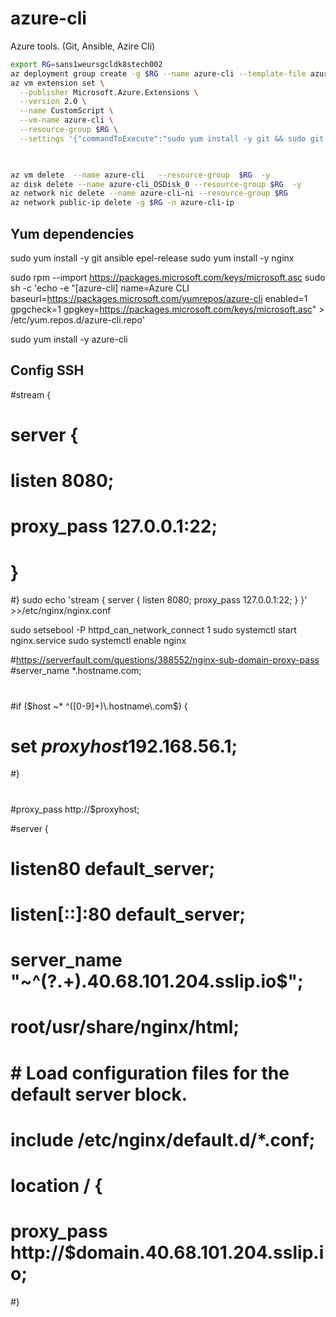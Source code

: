 # azure-cli
Azure tools. (Git, Ansible, Azire Cli)

``` bash
export RG=sans1weursgcldk8stech002
az deployment group create -g $RG --name azure-cli --template-file azure-template/template.json --parameters @azure-template/parameters.json
az vm extension set \
  --publisher Microsoft.Azure.Extensions \
  --version 2.0 \
  --name CustomScript \
  --vm-name azure-cli \
  --resource-group $RG \
  --settings '{"commandToExecute":"sudo yum install -y git && sudo git clone https://github.com/alesbatalla/azure-cli.git"}'


  
az vm delete  --name azure-cli   --resource-group  $RG  -y
az disk delete --name azure-cli_OSDisk_0 --resource-group $RG  -y
az network nic delete --name azure-cli-ni --resource-group $RG
az network public-ip delete -g $RG -n azure-cli-ip
```


## Yum dependencies

sudo yum install -y git ansible epel-release
sudo yum install -y nginx

sudo rpm --import https://packages.microsoft.com/keys/microsoft.asc
sudo sh -c 'echo -e "[azure-cli]
name=Azure CLI
baseurl=https://packages.microsoft.com/yumrepos/azure-cli
enabled=1
gpgcheck=1
gpgkey=https://packages.microsoft.com/keys/microsoft.asc" > /etc/yum.repos.d/azure-cli.repo'

sudo yum install -y azure-cli

## Config SSH

#stream {
#	server {
#		listen 8080;
#		proxy_pass 127.0.0.1:22;
#	}
#}
sudo echo 'stream { server { listen 8080; proxy_pass 127.0.0.1:22; } }' >>/etc/nginx/nginx.conf

sudo setsebool -P httpd_can_network_connect 1
sudo systemctl start nginx.service
sudo systemctl enable nginx



#https://serverfault.com/questions/388552/nginx-sub-domain-proxy-pass
#server_name *.hostname.com;
#
#if ($host ~* ^([0-9]+)\.hostname\.com$) {
#    set $proxyhost 192.168.56.$1;
#}
#
#proxy_pass http://$proxyhost;


#server {
#	listen80 default_server;
#	listen[::]:80 default_server;
#	server_name  "~^(?<domain>.+)\.40\.68\.101\.204\.sslip\.io$";
#	root/usr/share/nginx/html;
#
#	# Load configuration files for the default server block.
#	include /etc/nginx/default.d/*.conf;
#	location / {
#       proxy_pass http://$domain.40.68.101.204.sslip.io;              
#}
